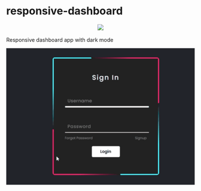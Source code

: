 # responsive-dashboard

<p align="center">
   <img src="http://img.shields.io/static/v1?label=STATUS&message=UNDER%20DEVELOPMENT&color=red&style=for-the-badge" #vitrinedev/>
</p>

<p align="justify">

Responsive dashboard app with dark mode

![Page layout](https://github.com/dexter2k8/animated-login-form/blob/main/assets/page.gif)

</p>
